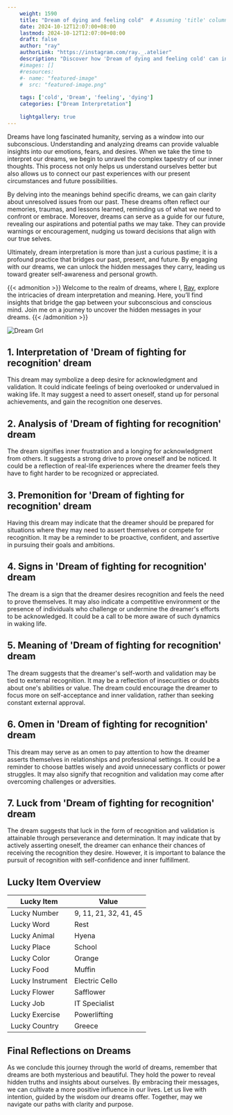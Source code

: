 ```yaml
---
    weight: 1590
    title: "Dream of dying and feeling cold"  # Assuming 'title' column exists
    date: 2024-10-12T12:07:00+08:00
    lastmod: 2024-10-12T12:07:00+08:00
    draft: false
    author: "ray"
    authorLink: "https://instagram.com/ray._.atelier"
    description: "Discover how 'Dream of dying and feeling cold' can interpret your future and uncover its significant meanings in your life."
    #images: []
    #resources:
    #- name: "featured-image"
    #  src: "featured-image.png"
    
    tags: ['cold', 'Dream', 'feeling', 'dying']
    categories: ["Dream Interpretation"]
    
    lightgallery: true
---
```

    
Dreams have long fascinated humanity, serving as a window into our subconscious. Understanding and analyzing dreams can provide valuable insights into our emotions, fears, and desires. When we take the time to interpret our dreams, we begin to unravel the complex tapestry of our inner thoughts. This process not only helps us understand ourselves better but also allows us to connect our past experiences with our present circumstances and future possibilities.

By delving into the meanings behind specific dreams, we can gain clarity about unresolved issues from our past. These dreams often reflect our memories, traumas, and lessons learned, reminding us of what we need to confront or embrace. Moreover, dreams can serve as a guide for our future, revealing our aspirations and potential paths we may take. They can provide warnings or encouragement, nudging us toward decisions that align with our true selves.

Ultimately, dream interpretation is more than just a curious pastime; it is a profound practice that bridges our past, present, and future. By engaging with our dreams, we can unlock the hidden messages they carry, leading us toward greater self-awareness and personal growth.

{{< admonition >}}
Welcome to the realm of dreams, where I, [Ray](https://instagram.com/ray._.atelier), explore the intricacies of dream interpretation and meaning. Here, you’ll find insights that bridge the gap between your subconscious and conscious mind. Join me on a journey to uncover the hidden messages in your dreams.
{{< /admonition >}}

![Dream Grl](https://cdn.pixabay.com/photo/2017/11/02/03/35/gothic-2910057_1280.jpg "Dream Grl")

## 1. Interpretation of 'Dream of fighting for recognition' dream

This dream may symbolize a deep desire for acknowledgment and validation. It could indicate feelings of being overlooked or undervalued in waking life. It may suggest a need to assert oneself, stand up for personal achievements, and gain the recognition one deserves.

## 2. Analysis of 'Dream of fighting for recognition' dream

The dream signifies inner frustration and a longing for acknowledgment from others. It suggests a strong drive to prove oneself and be noticed. It could be a reflection of real-life experiences where the dreamer feels they have to fight harder to be recognized or appreciated.

## 3. Premonition for 'Dream of fighting for recognition' dream

Having this dream may indicate that the dreamer should be prepared for situations where they may need to assert themselves or compete for recognition. It may be a reminder to be proactive, confident, and assertive in pursuing their goals and ambitions.

## 4. Signs in 'Dream of fighting for recognition' dream

The dream is a sign that the dreamer desires recognition and feels the need to prove themselves. It may also indicate a competitive environment or the presence of individuals who challenge or undermine the dreamer's efforts to be acknowledged. It could be a call to be more aware of such dynamics in waking life.

## 5. Meaning of 'Dream of fighting for recognition' dream

The dream suggests that the dreamer's self-worth and validation may be tied to external recognition. It may be a reflection of insecurities or doubts about one's abilities or value. The dream could encourage the dreamer to focus more on self-acceptance and inner validation, rather than seeking constant external approval.

## 6. Omen in 'Dream of fighting for recognition' dream

This dream may serve as an omen to pay attention to how the dreamer asserts themselves in relationships and professional settings. It could be a reminder to choose battles wisely and avoid unnecessary conflicts or power struggles. It may also signify that recognition and validation may come after overcoming challenges or adversities.

## 7. Luck from 'Dream of fighting for recognition' dream

The dream suggests that luck in the form of recognition and validation is attainable through perseverance and determination. It may indicate that by actively asserting oneself, the dreamer can enhance their chances of receiving the recognition they desire. However, it is important to balance the pursuit of recognition with self-confidence and inner fulfillment.

## Lucky Item Overview
| Lucky Item          | Value              |
|---------------|--------------------|
| Lucky Number        | 9, 11, 21, 32, 41, 45  |
| Lucky Word          | Rest |
| Lucky Animal        | Hyena |
| Lucky Place         | School     |
| Lucky Color         | Orange     |
| Lucky Food          | Muffin      |
| Lucky Instrument    | Electric Cello |
| Lucky Flower        | Safflower    |
| Lucky Job           | IT Specialist       |
| Lucky Exercise      | Powerlifting  |
| Lucky Country       | Greece    |


##  Final Reflections on Dreams

As we conclude this journey through the world of dreams, remember that dreams are both mysterious and beautiful. They hold the power to reveal hidden truths and insights about ourselves. By embracing their messages, we can cultivate a more positive influence in our lives. Let us live with intention, guided by the wisdom our dreams offer. Together, may we navigate our paths with clarity and purpose.
